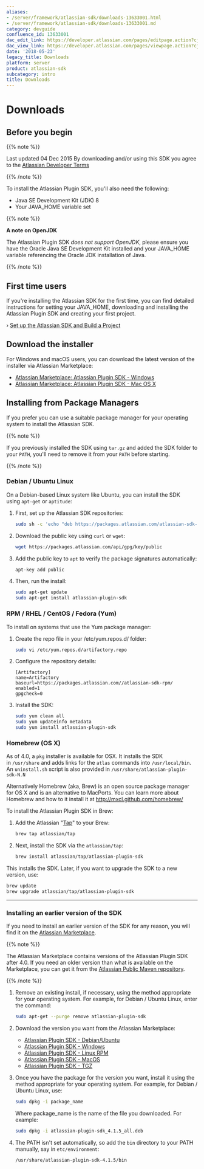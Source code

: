 ```yaml
---
aliases:
- /server/framework/atlassian-sdk/downloads-13633001.html
- /server/framework/atlassian-sdk/downloads-13633001.md
category: devguide
confluence_id: 13633001
dac_edit_link: https://developer.atlassian.com/pages/editpage.action?cjm=wozere&pageId=13633001
dac_view_link: https://developer.atlassian.com/pages/viewpage.action?cjm=wozere&pageId=13633001
date: '2018-05-23'
legacy_title: Downloads
platform: server
product: atlassian-sdk
subcategory: intro
title: Downloads
---
```

# Downloads

## Before you begin

{{% note %}}

Last updated 04 Dec 2015
By downloading and/or using this SDK you agree to the <span class="underline">[Atlassian Developer Terms](Atlassian-Developer-Terms_37879876.html)</span>

{{% /note %}}

To install the Atlassian Plugin SDK, you'll also need the following:

- Java SE Development Kit (JDK) 8 
- Your JAVA_HOME variable set

{{% note %}}

**A note on OpenJDK**

The Atlassian Plugin SDK *does not support OpenJDK*, please ensure you have the Oracle Java SE Development Kit installed and your JAVA_HOME variable referencing the Oracle JDK installation of Java.

{{% /note %}}


## First time users

If you're installing the Atlassian SDK for the first time, you can find detailed instructions for setting your JAVA_HOME, downloading and installing the Atlassian Plugin SDK and creating your first project. 

› [Set up the Atlassian SDK and Build a Project](/server/framework/atlassian-sdk/set-up-the-atlassian-plugin-sdk-and-build-a-project)

## Download the installer

For Windows and macOS users, you can download the latest version of the installer via Atlassian Marketplace:

- [Atlassian Marketplace: Atlassian Plugin SDK - Windows](https://marketplace.atlassian.com/apps/1210950/atlassian-plugin-sdk-windows?hosting=server&tab=overview)
- [Atlassian Marketplace: Atlassian Plugin SDK - Mac OS X](https://marketplace.atlassian.com/apps/1210951/atlassian-plugin-sdk-mac-os-x?hosting=server&tab=overview)


## Installing from Package Managers

If you prefer you can use a suitable package manager for your operating system to install the Atlassian SDK. 

{{% note %}}

If you previously installed the SDK using `tar.gz` and added the SDK folder to your `PATH`, you'll need to remove it from your `PATH` before starting.

{{% /note %}}

### Debian / Ubuntu Linux

On a Debian-based Linux system like Ubuntu, you can install the SDK using `apt-get` or `aptitude`:

1.  First, set up the Atlassian SDK repositories:

    ``` bash
    sudo sh -c 'echo "deb https://packages.atlassian.com/atlassian-sdk-deb stable contrib" >>/etc/apt/sources.list'
    ```

1.  Download the public key using `curl` or `wget`:

    ``` bash
    wget https://packages.atlassian.com/api/gpg/key/public    
    ```
    
1.  Add the public key to `apt` to verify the package signatures automatically:

    ``` bash
    apt-key add public   
    ```

1.  Then, run the install:

    ``` bash
    sudo apt-get update
    sudo apt-get install atlassian-plugin-sdk
    ```
    

### RPM / RHEL / CentOS / Fedora (Yum)

To install on systems that use the Yum package manager:

1.  Create the repo file in your /etc/yum.repos.d/ folder:

    ``` bash
    sudo vi /etc/yum.repos.d/artifactory.repo
    ```

1. Configure the repository details:

    ```
    [Artifactory]
    name=Artifactory
    baseurl=https://packages.atlassian.com//atlassian-sdk-rpm/
    enabled=1
    gpgcheck=0
    ```

1.  Install the SDK:

    ``` bash
    sudo yum clean all
    sudo yum updateinfo metadata
    sudo yum install atlassian-plugin-sdk
    ```

### Homebrew (OS X)

As of 4.0, a `pkg` installer is available for OSX. It installs the SDK in `/usr/share` and adds links for the `atlas` commands into `/usr/local/bin`. An `uninstall.sh` script is also provided in `/usr/share/atlassian-plugin-sdk-N.N`

Alternatively Homebrew (aka, Brew) is an open source package manager for OS X and is an alternative to MacPorts. You can learn more about Homebrew and how to it install it at <a href="http://mxcl.github.com/homebrew/" class="uri external-link">http://mxcl.github.com/homebrew/</a>

To install the Atlassian Plugin SDK in Brew:

1.  Add the Atlassian "<a href="https://github.com/atlassian/homebrew-tap" class="external-link">Tap</a>" to your Brew:

    ``` bash
    brew tap atlassian/tap
    ```

2.  Next, install the SDK via the `atlassian/tap`:

    ``` bash
    brew install atlassian/tap/atlassian-plugin-sdk
    ```

This installs the SDK. Later, if you want to upgrade the SDK to a new version, use:

``` bash
brew update
brew upgrade atlassian/tap/atlassian-plugin-sdk
```

------------------------------------------------------------------------

### Installing an earlier version of the SDK

If you need to install an earlier version of the SDK for any reason, you will find it on the [Atlassian Marketplace](https://marketplace.atlassian.com/).  

{{% note %}}

The Atlassian Marketplace contains versions of the Atlassian Plugin SDK after 4.0. 
If you need an older version than what is available on the Marketplace, you can get it from the [Atlassian Public Maven repository](https://packages.atlassian.com/maven-public/com/atlassian/amps/atlassian-plugin-sdk/).

{{% /note %}}

1.  Remove an existing install, if necessary, using the method appropriate for your operating system. For example, for Debian / Ubuntu Linux, enter the command:

    ``` bash
    sudo apt-get --purge remove atlassian-plugin-sdk
    ```

2.  Download the version you want from the Atlassian Marketplace:
    -   [Atlassian Plugin SDK - Debian/Ubuntu](https://marketplace.atlassian.com/apps/1210992/atlassian-plugin-sdk-deb/version-history)
    -   [Atlassian Plugin SDK - Windows](https://marketplace.atlassian.com/apps/1210950/atlassian-plugin-sdk-windows/version-history)
    -   [Atlassian Plugin SDK - Linux RPM](https://marketplace.atlassian.com/apps/1210991/atlassian-plugin-sdk-rpm/version-history) 
    -   [Atlassian Plugin SDK - MacOS](https://marketplace.atlassian.com/apps/1210951/atlassian-plugin-sdk-mac-os-x/version-history)
    -   [Atlassian Plugin SDK - TGZ](https://marketplace.atlassian.com/apps/1210993/atlassian-plugin-sdk-tgz/version-history)

3.  Once you have the package for the version you want, install it using the method appropriate for your operating system. For example, for Debian / Ubuntu Linux, use:

    ``` bash
    sudo dpkg -i package_name
    ```

    Where package\_name is the name of the file you downloaded. For example:

    ``` bash
    sudo dpkg -i atlassian-plugin-sdk_4.1.5_all.deb
    ```

4.  The PATH isn't set automatically, so add the `bin` directory to your PATH manually, say in `etc/environment`:

    ``` bash
    /usr/share/atlassian-plugin-sdk-4.1.5/bin
    ```

